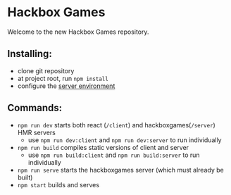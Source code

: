 # Hackbox Games

Welcome to the new Hackbox Games repository.

Installing:
-----------
- clone git repository
- at project root, run `npm install`
- configure the [server environment](server/ENVIRONMENT.md)


Commands:
---------
- `npm run dev` starts both react (`/client`) and hackboxgames(`/server`) HMR servers
  - use `npm run dev:client` and `npm run dev:server` to run individually
- `npm run build` compiles static versions of client and server
  - use `npm run build:client` and `npm run build:server` to run individually
- `npm run serve` starts the hackboxgames server (which must already be built)
- `npm start` builds and serves

